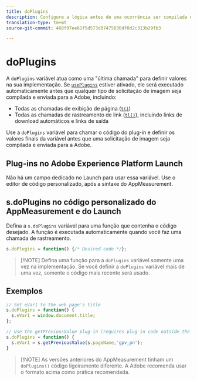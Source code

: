 ```yaml
---
title: doPlugins
description: Configure a lógica antes de uma ocorrência ser compilada e enviada para a Adobe.
translation-type: tm+mt
source-git-commit: 468f97ee61f5d573d07475836df8d2c313b29fb3

---
```



# doPlugins

A `doPlugins` variável atua como uma &quot;última chamada&quot; para definir valores na sua implementação. Se [`usePlugins`](../config-vars/useplugins.md) estiver ativado, ele será executado automaticamente antes que qualquer tipo de solicitação de imagem seja compilada e enviada para a Adobe, incluindo:

* Todas as chamadas de exibição de página ([`t()`](t-method.md))
* Todas as chamadas de rastreamento de link ([`tl()`](tl-method.md)), incluindo links de download automáticos e links de saída

Use a `doPlugins` variável para chamar o código do plug-in e definir os valores finais da variável antes que uma solicitação de imagem seja compilada e enviada para a Adobe.

## Plug-ins no Adobe Experience Platform Launch

Não há um campo dedicado no Launch para usar essa variável. Use o editor de código personalizado, após a sintaxe do AppMeasurement.

## s.doPlugins no código personalizado do AppMeasurement e do Launch

Defina a `s.doPlugins` variável para uma função que contenha o código desejado. A função é executada automaticamente quando você faz uma chamada de rastreamento.

```js
s.doPlugins = function() {/* Desired code */};
```

> [!NOTE] Defina uma função para a `doPlugins` variável somente uma vez na implementação. Se você definir a `doPlugins` variável mais de uma vez, somente o código mais recente será usado.

## Exemplos

```js
// Set eVar1 to the web page's title
s.doPlugins = function() {
  s.eVar1 = window.document.title;
};

// Use the getPreviousValue plug-in (requires plug-in code outside the function)
s.doPlugins = function() {
  s.eVar1 = s.getPreviousValue(s.pageName,'gpv_pn');
}
```

> [!NOTE] As versões anteriores do AppMeasurement tinham um `doPlugins()` código ligeiramente diferente. A Adobe recomenda usar o formato acima como prática recomendada.
